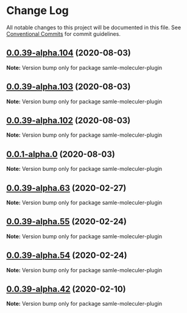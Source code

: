 # Change Log

All notable changes to this project will be documented in this file.
See [Conventional Commits](https://conventionalcommits.org) for commit guidelines.

## [0.0.39-alpha.104](https://github.com/veeramarni/samle-moleculer-plugin/compare/v0.0.39-alpha.103...v0.0.39-alpha.104) (2020-08-03)

**Note:** Version bump only for package samle-moleculer-plugin





## [0.0.39-alpha.103](https://github.com/veeramarni/samle-moleculer-plugin/compare/v0.0.1-alpha.0...v0.0.39-alpha.103) (2020-08-03)

**Note:** Version bump only for package samle-moleculer-plugin





## [0.0.39-alpha.102](https://github.com/veeramarni/samle-moleculer-plugin/compare/v0.0.1-alpha.0...v0.0.39-alpha.102) (2020-08-03)

**Note:** Version bump only for package samle-moleculer-plugin





## [0.0.1-alpha.0](https://github.com/veeramarni/samle-moleculer-plugin/compare/v0.0.39-alpha.102...v0.0.1-alpha.0) (2020-08-03)

**Note:** Version bump only for package samle-moleculer-plugin





## [0.0.39-alpha.63](https://github.com/veeramarni/samle-moleculer-plugin/compare/v0.0.39-alpha.62...v0.0.39-alpha.63) (2020-02-27)

**Note:** Version bump only for package samle-moleculer-plugin





## [0.0.39-alpha.55](https://github.com/veeramarni/samle-moleculer-plugin/compare/v0.0.39-alpha.54...v0.0.39-alpha.55) (2020-02-24)

**Note:** Version bump only for package samle-moleculer-plugin





## [0.0.39-alpha.54](https://github.com/veeramarni/samle-moleculer-plugin/compare/v0.0.39-alpha.53...v0.0.39-alpha.54) (2020-02-24)

**Note:** Version bump only for package samle-moleculer-plugin





## [0.0.39-alpha.42](https://github.com/veeramarni/samle-moleculer-plugin/compare/v0.0.39-alpha.41...v0.0.39-alpha.42) (2020-02-10)

**Note:** Version bump only for package samle-moleculer-plugin

